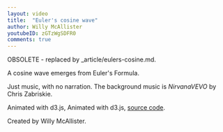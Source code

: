 ```yaml
---
layout: video
title:  "Euler's cosine wave"
author: Willy McAllister
youtubeID: zGTzWgSDFR0
comments: true
--- 
```

OBSOLETE - replaced by _article/eulers-cosine.md.

A cosine wave emerges from Euler's Formula. 

Just music, with no narration. The background music is *NirvanaVEVO* by Chris Zabriskie. 

Animated with d3.js, Animated with d3.js, [source code](https://github.com/willymcallister/spinningnumbers/tree/master/_articles/d3a/eulers-cosine-d3.html).

Created by Willy McAllister.